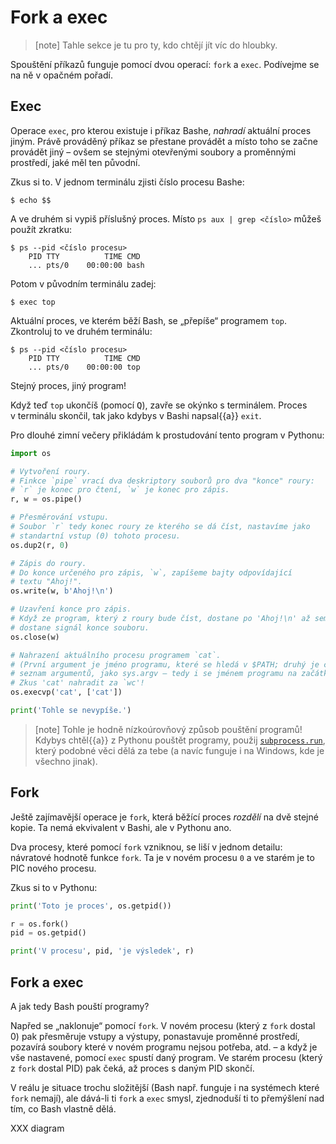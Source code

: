 # Fork a exec

> [note]
> Tahle sekce je tu pro ty, kdo chtějí jít víc do hloubky.

Spouštění příkazů funguje pomocí dvou operací: `fork` a `exec`.
Podívejme se na ně v opačném pořadí.

## Exec

Operace `exec`, pro kterou existuje i příkaz Bashe, *nahradí* aktuální
proces jiným.
Právě prováděný příkaz se přestane provádět a místo toho se začne provádět
jiný – ovšem se stejnými otevřenými soubory a proměnnými prostředí, jaké
měl ten původní.

Zkus si to. V jednom terminálu zjisti číslo procesu Bashe:

```console
$ echo $$
```

A ve druhém si vypiš příslušný proces.
Místo `ps aux | grep <číslo>` můžeš použít zkratku:

```console
$ ps --pid <číslo procesu>
    PID TTY          TIME CMD
    ... pts/0    00:00:00 bash
```

Potom v původním terminálu zadej:

```console
$ exec top
```

Aktuální proces, ve kterém běží Bash, se „přepíše“ programem `top`.
Zkontroluj to ve druhém terminálu:

```console
$ ps --pid <číslo procesu>
    PID TTY          TIME CMD
    ... pts/0    00:00:00 top
```

Stejný proces, jiný program!

Když teď `top` ukončíš (pomocí <kbd>Q</kbd>), zavře se okýnko s terminálem.
Proces v terminálu skončil, tak jako kdybys v Bashi napsal{{a}} `exit`.

Pro dlouhé zimní večery přikládám k prostudování tento program v Pythonu:

```python
import os

# Vytvoření roury.
# Finkce `pipe` vrací dva deskriptory souborů pro dva "konce" roury:
# `r` je konec pro čtení, `w` je konec pro zápis.
r, w = os.pipe()

# Přesměrování vstupu.
# Soubor `r` tedy konec roury ze kterého se dá číst, nastavíme jako
# standartní vstup (0) tohoto procesu.
os.dup2(r, 0)

# Zápis do roury.
# Do konce určeného pro zápis, `w`, zapíšeme bajty odpovídající
# textu "Ahoj!".
os.write(w, b'Ahoj!\n')

# Uzavření konce pro zápis.
# Když ze program, který z roury bude číst, dostane po 'Ahoj!\n' až sem,
# dostane signál konce souboru.
os.close(w)

# Nahrazení aktuálního procesu programem `cat`.
# (První argument je jméno programu, které se hledá v $PATH; druhý je celý
# seznam argumentů, jako sys.argv – tedy i se jménem programu na začátku.)
# Zkus 'cat' nahradit za `wc'!
os.execvp('cat', ['cat'])

print('Tohle se nevypíše.')
```

> [note]
> Tohle je hodně nízkoúrovňový způsob pouštění programů!
> Kdybys chtěl{{a}} z Pythonu pouštět programy, použij
> [`subprocess.run`](https://docs.python.org/3/library/subprocess.html#subprocess.run),
> který podobné věci dělá za tebe (a navíc funguje i na Windows,
> kde je všechno jinak).


## Fork

Ještě zajímavější operace je `fork`, která běžící proces *rozdělí* na
dvě stejné kopie.
Ta nemá ekvivalent v Bashi, ale v Pythonu ano.

Dva procesy, které pomocí `fork` vzniknou, se liší v jednom detailu:
návratové hodnotě funkce `fork`.
Ta je v novém procesu `0` a ve starém je to PIC nového procesu.

Zkus si to v Pythonu:

```python
print('Toto je proces', os.getpid())

r = os.fork()
pid = os.getpid()

print('V procesu', pid, 'je výsledek', r)
```


## Fork a exec

A jak tedy Bash pouští programy?

Napřed se „naklonuje“ pomocí `fork`.
V novém procesu (který z `fork` dostal 0) pak přesměruje vstupy a výstupy,
ponastavuje proměnné prostředí, pozavírá soubory které v novém programu nejsou
potřeba, atd. – a když je vše nastavené, pomocí `exec` spustí daný program.
Ve starém procesu (který z `fork` dostal PID) pak čeká, až proces s daným
PID skončí.

V reálu je situace trochu složitější (Bash např. funguje i na systémech které
`fork` nemají), ale dává-li ti `fork` a `exec` smysl, zjednoduší ti to
přemýšlení nad tím, co Bash vlastně dělá.

XXX diagram

